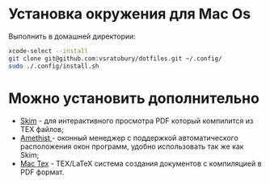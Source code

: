 # Установка окружения для Mac Os

Выполнить в домашней директории:
```bash
xcode-select --install
git clone git@github.com:vsratobury/dotfiles.git ~/.config/
sudo ./.config/install.sh
```
# Можно установить дополнительно

- [Skim](https://skim-app.sourceforge.io) - для интерактивного просмотра PDF
  который компилится из TEX файлов;
- [Amethist ](https://ianyh.com/amethyst/) - оконный менеджер с поддержкой
  автоматического расположения окон программ, удобно использовать так же как
  Skim;
- [Mac Tex](https://tug.org/mactex/) - TEX/LaTeX система создания документов с
  компиляцией в PDF формат.
